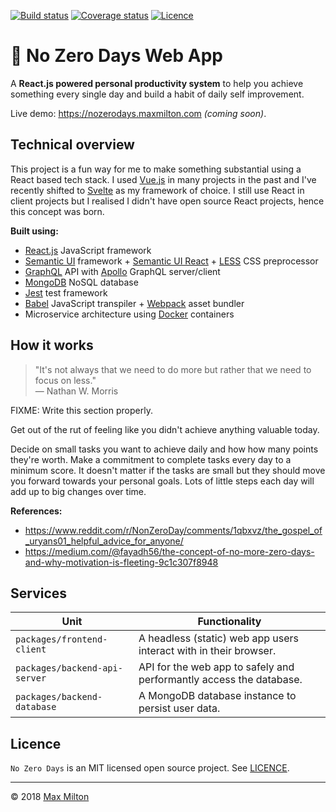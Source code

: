 <!-- markdownlint-disable first-line-h1 -->

<!-- [![Build status](https://img.shields.io/travis/MaxMilton/no-zero-days.svg)](https://travis-ci.com/MaxMilton/no-zero-days) -->
[![Build status](https://travis-ci.com/MaxMilton/react.js-no-zero-days.svg?branch=master)](https://travis-ci.com/MaxMilton/no-zero-days)
[![Coverage status](https://img.shields.io/codecov/c/github/MaxMilton/no-zero-days.svg)](https://codecov.io/gh/MaxMilton/no-zero-days)
[![Licence](https://img.shields.io/github/license/MaxMilton/no-zero-days.svg)](https://github.com/MaxMilton/no-zero-days/blob/master/LICENCE)

# 💪 No Zero Days Web App

A **React.js powered personal productivity system** to help you achieve something every single day and build a habit of daily self improvement.

Live demo: <https://nozerodays.maxmilton.com> _(coming soon)_.

<!-- TODO: Add preview screenshot image -->

## Technical overview

This project is a fun way for me to make something substantial using a React based tech stack. I used [Vue.js](https://vuejs.org/) in many projects in the past and I've recently shifted to [Svelte](https://svelte.technology/guide) as my framework of choice. I still use React in client projects but I realised I didn't have open source React projects, hence this concept was born.

**Built using:**

* [React.js](https://reactjs.org/) JavaScript framework
* [Semantic UI](https://semantic-ui.com/) framework + [Semantic UI React](https://react.semantic-ui.com/) + [LESS](http://lesscss.org/) CSS preprocessor
* [GraphQL](https://graphql.org/) API with [Apollo](https://www.apollographql.com/) GraphQL server/client
* [MongoDB](https://www.mongodb.com/) NoSQL database
* [Jest](http://jestjs.io) test framework
* [Babel](https://babeljs.io) JavaScript transpiler + [Webpack](https://webpack.js.org) asset bundler
* Microservice architecture using [Docker](https://www.docker.com) containers

<!-- TODO: Add a section about techniques, optimisations (e.g. compile time optimisation with graphql.macro), etc. -->

## How it works

> "It's not always that we need to do more but rather that we need to focus on less."  
> — Nathan W. Morris

FIXME: Write this section properly.

Get out of the rut of feeling like you didn't achieve anything valuable today.

<!-- TODO: Maybe break this into short steps -->
<!-- TODO: Add example images -->

Decide on small tasks you want to achieve daily and how how many points they're worth. Make a commitment to complete tasks every day to a minimum score. It doesn't matter if the tasks are small but they should move you forward towards your personal goals. Lots of little steps each day will add up to big changes over time.

**References:**

* <https://www.reddit.com/r/NonZeroDay/comments/1qbxvz/the_gospel_of_uryans01_helpful_advice_for_anyone/>
* <https://medium.com/@fayadh56/the-concept-of-no-more-zero-days-and-why-motivation-is-fleeting-9c1c307f8948>

## Services

Unit | Functionality
--|--
`packages/frontend-client` | A headless (static) web app users interact with in their browser.
`packages/backend-api-server` | API for the web app to safely and performantly access the database.
`packages/backend-database` | A MongoDB database instance to persist user data.

## Licence

`No Zero Days` is an MIT licensed open source project. See [LICENCE](https://github.com/MaxMilton/no-zero-days/blob/master/LICENCE).

-----

© 2018 [Max Milton](https://maxmilton.com)
